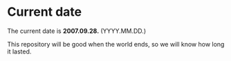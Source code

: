 # Current date

The current date is **2007.09.28.** (YYYY.MM.DD.)

This repository will be good when the world ends, so we will know how long it lasted.